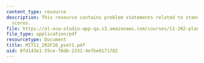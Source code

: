 ```yaml
---
content_type: resource
description: This resource contains problem statements related to standardized test
  scores.
file: https://ol-ocw-studio-app-qa.s3.amazonaws.com/courses/11-202-planning-economics-fall-2010/8fd143e155ce76db23314efbe0171782_MIT11_202F10_pset1.pdf
file_type: application/pdf
resourcetype: Document
title: MIT11_202F10_pset1.pdf
uid: 8fd143e1-55ce-76db-2331-4efbe0171782
---
```


